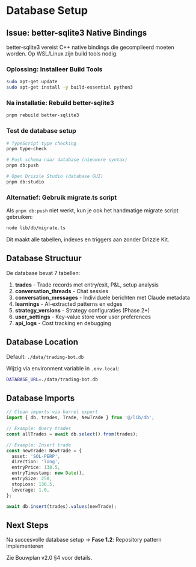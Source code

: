 # Database Setup

## Issue: better-sqlite3 Native Bindings

better-sqlite3 vereist C++ native bindings die gecompileerd moeten worden. Op WSL/Linux zijn build tools nodig.

### Oplossing: Installeer Build Tools

```bash
sudo apt-get update
sudo apt-get install -y build-essential python3
```

### Na installatie: Rebuild better-sqlite3

```bash
pnpm rebuild better-sqlite3
```

### Test de database setup

```bash
# TypeScript type checking
pnpm type-check

# Push schema naar database (nieuwere syntax)
pnpm db:push

# Open Drizzle Studio (database GUI)
pnpm db:studio
```

### Alternatief: Gebruik migrate.ts script

Als `pnpm db:push` niet werkt, kun je ook het handmatige migrate script gebruiken:

```bash
node lib/db/migrate.ts
```

Dit maakt alle tabellen, indexes en triggers aan zonder Drizzle Kit.

## Database Structuur

De database bevat 7 tabellen:

1. **trades** - Trade records met entry/exit, P&L, setup analysis
2. **conversation_threads** - Chat sessies
3. **conversation_messages** - Individuele berichten met Claude metadata
4. **learnings** - AI-extracted patterns en edges
5. **strategy_versions** - Strategy configuraties (Phase 2+)
6. **user_settings** - Key-value store voor user preferences
7. **api_logs** - Cost tracking en debugging

## Database Location

Default: `./data/trading-bot.db`

Wijzig via environment variable in `.env.local`:

```bash
DATABASE_URL=./data/trading-bot.db
```

## Database Imports

```typescript
// Clean imports via barrel export
import { db, trades, Trade, NewTrade } from '@/lib/db';

// Example: Query trades
const allTrades = await db.select().from(trades);

// Example: Insert trade
const newTrade: NewTrade = {
  asset: 'SOL-PERP',
  direction: 'long',
  entryPrice: 138.5,
  entryTimestamp: new Date(),
  entrySize: 250,
  stopLoss: 136.5,
  leverage: 1.0,
};

await db.insert(trades).values(newTrade);
```

## Next Steps

Na succesvolle database setup → **Fase 1.2**: Repository pattern implementeren

Zie Bouwplan v2.0 §4 voor details.
